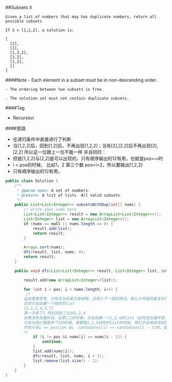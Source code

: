 ##Subsets II

	Given a list of numbers that may has duplicate numbers, return all possible subsets

	If S = [1,2,2], a solution is:

	[
	  [2],
	  [1],
	  [1,2,2],
	  [2,2],
	  [1,2],
	  []
	]

####Note
	- Each element in a subset must be in non-descending order.

	- The ordering between two subsets is free.

	- The solution set must not contain duplicate subsets.

####Tag
- Recursion


####思路
- 在递归条件中直接进行了判断
- 当[1,2,2]后，回到[1,2]后，不再出现[1,2,2]；当有[2],[2,2]后不再出现[2],[2,2] 所以这一位跟上一位不能一样 并且同时：
- 但是[1,2,2]与[2,2]是可以出现的，只有顺序输出的12有用，也就是pos==i时
- i = pos的时候， 比如1，2 第三个数 pos=i=2，所以要输出[1,2,2]
- 只有顺序输出的12有用，

```java
public class Solution {
    /**
     * @param nums: A set of numbers.
     * @return: A list of lists. All valid subsets.
     */
    public List<List<Integer>> subsetsWithDup(int[] nums) {
        // write your code here
        List<List<Integer>> result = new ArrayList<List<Integer>>();
        List<Integer> list = new ArrayList<Integer>();
        if (nums == null || nums.length == 0) {
            result.add(list);
            return result;
        }

        Arrays.sort(nums);
        dfs(result, list, nums, 0);
        return result;
    }

    public void dfs(List<List<Integer>> result, List<Integer> list, int[] nums, int pos) {

        result.add(new ArrayList<Integer>(list));

        for (int i = pos; i < nums.length; i++) {
	     /*
	    此处需要思考，只有当与前者元素相等，且进入下一层的情况，那么才将相同重复的元素添加
	    否则只会创建一个相同的list
	    [1,1,2,4,5,7]
	    第一次拿了1 然后找到了比如1,2,4
	    如果没有去重的话，在第二1的时候，又会创建一个1,2,4的list（此时还在循环里，两个1都在递归同层）
	    只有当我们需要多个1的时候，需要取1,1,5这样的list的时候，我们才会继续添加1进去（此时第一个1在递归的下上层）
	    所有只有i == postion &&  candidates[i] == candidates[i - 1]时，我们继续，否则只能continue
	    */
            if (i != pos && nums[i] == nums[i - 1]) {
                continue;
            }
            list.add(nums[i]);
            dfs(result, list, nums, i + 1);
            list.remove(list.size() - 1);
        }
    }
}

```




